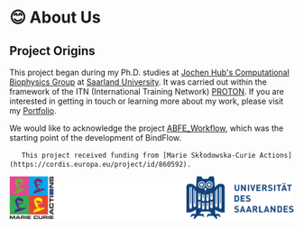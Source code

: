 # 😊 About Us

## Project Origins

This project began during my Ph.D. studies at [Jochen Hub's Computational Biophysics Group](https://biophys.uni-saarland.de/) at [Saarland University](https://www.uni-saarland.de/en/home.html). It was carried out within the framework of the ITN (International Training Network) [PROTON](https://cordis.europa.eu/project/id/860592). If you are interested in getting in touch or learning more about my work, please visit my [Portfolio](https://alejandro.netlify.app).

We would like to acknowledge the project [ABFE_Workflow](https://github.com/bigginlab/ABFE_workflow), which was the starting point of the development of BindFlow.

```{important}
   This project received funding from [Marie Skłodowska-Curie Actions](https://cordis.europa.eu/project/id/860592).
```

[![parts](_static/parts.png)](https://www.uni-saarland.de/en/home.html)